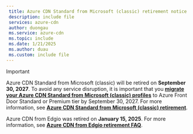 ```yaml
---
 title: Azure CDN Standard from Microsoft (classic) retirement notice
 description: include file
 services: azure-cdn
 author: duongau
 ms.service: azure-cdn
 ms.topic: include
 ms.date: 1/21/2025
 ms.author: duau
 ms.custom: include file
---
```


> [!IMPORTANT]
> Azure CDN Standard from Microsoft (classic) will be retired on **September 30, 2027**. To avoid any service disruption, it is important that you [**migrate your Azure CDN Standard from Microsoft (classic) profiles**](../articles/cdn/migrate-tier.md) to Azure Front Door Standard or Premium tier by September 30, 2027. For more information, see [**Azure CDN Standard from Microsoft (classic) retirement**](https://azure.microsoft.com/updates/v2/Azure-CDN-Standard-from-Microsoft-classic-will-be-retired-on-30-September-2027).
>
> Azure CDN from Edgio was retired on **January 15, 2025**. For more information, see [**Azure CDN from Edgio retirement FAQ**](../articles/cdn/edgio-retirement-faq.md).
